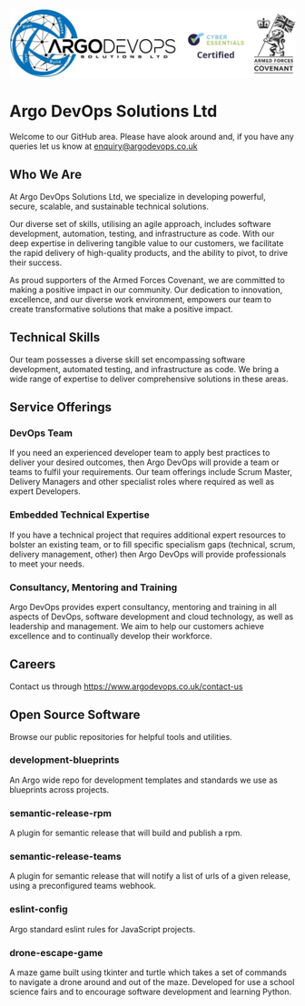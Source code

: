 ![Argo DevOps Logo](https://github.com/argodevops/.github/raw/main/images/logo.jpg)
# Argo DevOps Solutions Ltd
Welcome to our GitHub area. Please have alook around and, if you have any queries let us know at [enquiry@argodevops.co.uk](mailto:enquiry@argodevops.co.uk)

## Who We Are
At Argo DevOps Solutions Ltd, we specialize in developing powerful, secure, scalable, and sustainable technical solutions. 

Our diverse set of skills, utilising an agile approach, includes software development, automation, testing, and infrastructure as code. With our deep expertise in delivering tangible value to our customers, we facilitate the rapid delivery of high-quality products, and the ability to pivot, to drive their success. 

As proud supporters of the Armed Forces Covenant, we are committed to making a positive impact in our community. Our dedication to innovation, excellence, and our diverse work environment, empowers our team to create transformative solutions that make a positive impact.

## Technical Skills
Our team possesses a diverse skill set encompassing software development, automated testing, and infrastructure as code. We bring a wide range of expertise to deliver comprehensive solutions in these areas.

## Service Offerings

### DevOps Team
If you need an experienced developer team to apply best practices to deliver your desired outcomes, then Argo DevOps will provide a team or teams to fulfil your requirements. Our team offerings include Scrum Master, Delivery Managers and other specialist roles where required as well as expert Developers.

### Embedded Technical Expertise
If you have a technical project that requires additional expert resources to bolster an existing team, or to fill specific specialism gaps (technical, scrum, delivery management, other) then Argo DevOps will provide professionals to meet your needs.

### Consultancy, Mentoring and Training
Argo DevOps provides expert consultancy, mentoring and training in all aspects of DevOps, software development and cloud technology, as well as leadership and management. We aim to help our customers achieve excellence and to continually develop their workforce.

## Careers

Contact us through https://www.argodevops.co.uk/contact-us

## Open Source Software

Browse our public repositories for helpful tools and utilities.

### development-blueprints
An Argo wide repo for development templates and standards we use as blueprints across projects.

### semantic-release-rpm
A plugin for semantic release that will build and publish a rpm.

### semantic-release-teams
A plugin for semantic release that will notify a list of urls of a given release, using a preconfigured teams webhook.

### eslint-config
Argo standard eslint rules for JavaScript projects.

### drone-escape-game
A maze game built using tkinter and turtle which takes a set of commands to navigate a drone around and out of the maze. Developed for use a school science fairs and to encourage software development and learning Python.
